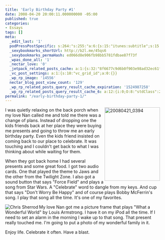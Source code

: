 ```yaml
---
title: 'Early Birthday Party #1'
date: 2008-04-20 20:00:11.000000000 -05:00
published: true
categories:
- Essays
tags: []
meta:
  _edit_last: '1'
  podPressPostSpecific: s:264:"s:255:"a:6:{s:15:"itunes:subtitle";s:15:"##PostExcerpt##";s:14:"itunes:summary";s:15:"##PostExcerpt##";s:15:"itunes:keywords";s:17:"##WordPressCats##";s:13:"itunes:author";s:10:"##Global##";s:15:"itunes:explicit";s:7:"Default";s:12:"itunes:block";s:7:"Default";}";";
  _sexybookmarks_shortUrl: http://b2l.me/45qs6
  _sexybookmarks_permaHash: ed066d8e906fb98bb5781fdbae87f73f
  _wpas_done_all: '1'
  _nectar_love: '0'
  _jetpack_related_posts_cache: a:1:{s:32:"8f6677c9d6b0f903e98ad32ec61f8deb";a:2:{s:7:"expires";i:1471125428;s:7:"payload";a:3:{i:0;a:1:{s:2:"id";i:678;}i:1;a:1:{s:2:"id";i:83;}i:2;a:1:{s:2:"id";i:213;}}}}
  _vc_post_settings: a:1:{s:10:"vc_grid_id";a:0:{}}
  _wp_rp_image: '14556'
  nectar_blog_post_view_count: '129'
  _wp_rp_related_posts_query_result_cache_expiration: '1524987258'
  _wp_rp_related_posts_query_result_cache_6: a:12:{i:0;O:8:"stdClass":2:{s:7:"post_id";s:3:"662";s:5:"score";s:17:"64.20354220964808";}i:1;O:8:"stdClass":2:{s:7:"post_id";s:3:"988";s:5:"score";s:17:"51.89485178798986";}i:2;O:8:"stdClass":2:{s:7:"post_id";s:3:"702";s:5:"score";s:17:"51.89485178798986";}i:3;O:8:"stdClass":2:{s:7:"post_id";s:3:"198";s:5:"score";s:17:"23.74888700148533";}i:4;O:8:"stdClass":2:{s:7:"post_id";s:4:"1250";s:5:"score";s:18:"23.647942147402496";}i:5;O:8:"stdClass":2:{s:7:"post_id";s:4:"4082";s:5:"score";s:17:"22.94002183449738";}i:6;O:8:"stdClass":2:{s:7:"post_id";s:4:"7215";s:5:"score";s:17:"21.59970650977102";}i:7;O:8:"stdClass":2:{s:7:"post_id";s:4:"1030";s:5:"score";s:18:"20.105889794641968";}i:8;O:8:"stdClass":2:{s:7:"post_id";s:3:"421";s:5:"score";s:17:"19.57650468638613";}i:9;O:8:"stdClass":2:{s:7:"post_id";s:4:"8206";s:5:"score";s:17:"18.02298204495213";}i:10;O:8:"stdClass":2:{s:7:"post_id";s:3:"200";s:5:"score";s:18:"17.762382159378813";}i:11;O:8:"stdClass":2:{s:7:"post_id";s:4:"4437";s:5:"score";s:18:"16.682666720225768";}}
permalink: "/early-birthday-party-1/"
---
```

<img src="{{ site.baseurl }}/posts/2008/04/2430258523_ae985caed3.jpg" border="0" alt="20080421_0394" width="180" height="240" align="right" />I was quietly relaxing on the back porch when my love Nan called me and told me there was a change of plans.  Instead of dropping one the kids friends back at her place they were buying me presents and going to throw me an early birthday party.  Even the kids friend insisted on coming back to our place to celebrate.  It was touching and I couldn't get back to what I was thinking about while waiting for them.

When they got back home I had several presents and some great food.  I got two audio cards.  One that played the theme to Jaws and the other from the Twilight Zone.  I also got a sound button that says "Force Field" and plays a song from Star Wars.  A "Celebrate" word to dangle from my keys.  And cup that says "Don't Worry Be Happy" and of course plays Bobby McFerrin's song.  I play that song all the time.  It's one of my favorites.

<img src="{{ site.baseurl }}/posts/2008/04/2431054016_474ebc167d_m.jpg" border="0" alt="Chris Sherrod" align="left" />My love Nan got me a picture frame that plays "What a Wonderful World" by Louis Armstrong.  I have it on my iPod all the time.  If I need to set an alarm in the morning I wake up to that song.  That present really touched me.  I'm going to put a photo of my wonderful family in it.

Enjoy life.  Celebrate it often.  Have a blast.
